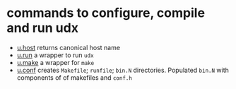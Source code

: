 # commands to configure, compile and run udx

* [u.host](u.host) returns canonical host name
* [u.run](u.run) a wrapper to run `udx`
* [u.make](u.make) a wrapper for `make`
* [u.conf](u.conf) creates `Makefile`; `runfile`; `bin.N` directories.
  Populated `bin.N` with components of of makefiles and `conf.h`
